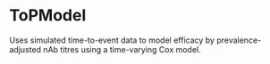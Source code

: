 # ToPModel
Uses simulated time-to-event data to model efficacy by prevalence-adjusted nAb titres using a time-varying Cox model.
